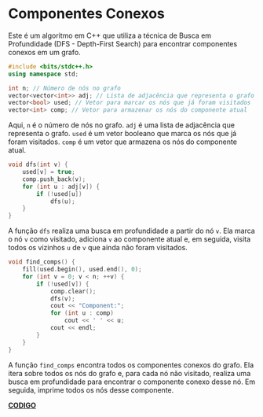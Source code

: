 # Componentes Conexos

Este é um algoritmo em C++ que utiliza a técnica de Busca em Profundidade (DFS - Depth-First Search) para encontrar componentes conexos em um grafo.

```cpp
#include <bits/stdc++.h>
using namespace std;

int n; // Número de nós no grafo
vector<vector<int>> adj; // Lista de adjacência que representa o grafo
vector<bool> used; // Vetor para marcar os nós que já foram visitados
vector<int> comp; // Vetor para armazenar os nós do componente atual
```

Aqui, `n` é o número de nós no grafo. `adj` é uma lista de adjacência que representa o grafo. `used` é um vetor booleano que marca os nós que já foram visitados. `comp` é um vetor que armazena os nós do componente atual.

```cpp
void dfs(int v) {
    used[v] = true;
    comp.push_back(v);
    for (int u : adj[v]) {
        if (!used[u])
            dfs(u);
    }
}
```

A função `dfs` realiza uma busca em profundidade a partir do nó `v`. Ela marca o nó `v` como visitado, adiciona `v` ao componente atual e, em seguida, visita todos os vizinhos `u` de `v` que ainda não foram visitados.

```cpp
void find_comps() {
    fill(used.begin(), used.end(), 0);
    for (int v = 0; v < n; ++v) {
        if (!used[v]) {
            comp.clear();
            dfs(v);
            cout << "Component:";
            for (int u : comp)
                cout << ' ' << u;
            cout << endl;
        }
    }
}
```

A função `find_comps` encontra todos os componentes conexos do grafo. Ela itera sobre todos os nós do grafo e, para cada nó não visitado, realiza uma busca em profundidade para encontrar o componente conexo desse nó. Em seguida, imprime todos os nós desse componente.

**[CODIGO](./Algoritmos_Basicos/Grafos/Connected%20components,%20bridges,%20articulations%20points/Finding%20Connected%20Components.cpp)**